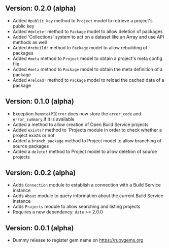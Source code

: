 ## Version: 0.2.0 (alpha)

- Added `#public_key` method to `Project` model to retrieve a project's public key
- Added `#delete!` method to `Package` model to allow deletion of packages
- Added 'Collections' system to act on a dataset like an Array and use API methods as well
- Added `#rebuild!` method to `Package` model to allow rebuilding of packages
- Added `#meta` method to `Project` model to obtain a project's meta config file
- Added `#meta` method to `Package` model to obtain the meta definition of a package
- Added `#reload!` method to `Package` model to reload the cached data of a package

## Version: 0.1.0 (alpha)

- Exception `RemoteAPIError` does now store the `error_code` and `error_summary` if it is available
- Added a method to allow creation of Open Build Service projects
- Added `exists?` method to `Projects module in order to check whether a project exists or not
- Added a `branch_package` method to Project model to allow branching of source packages
- Added a `delete!` method to Project model to allow deletion of source projects

## Version: 0.0.2 (alpha)

- Adds `Connection` module to establish a connection with a Build Service instance
- Adds `About` module to query information about the current Build Service instance
- Adds `Projects` module to allow searching and listing projects
- Requires a new dependency: `date` >= 2.0.0

## Version: 0.0.1 (alpha)

- Dummy release to register gem name on https://rubygems.org
